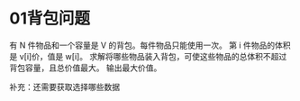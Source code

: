 # 01背包问题

有 N 件物品和一个容量是 V 的背包。每件物品只能使用一次。
第 i 件物品的体积是 v[i]价，值是 w[i]。
求解将哪些物品装入背包，可使这些物品的总体积不超过背包容量，且总价值最大。
输出最大价值。

补充：还需要获取选择哪些数据
